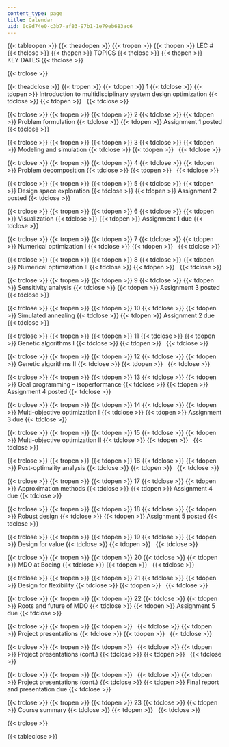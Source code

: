 ```yaml
---
content_type: page
title: Calendar
uid: 0c9d74e0-c3b7-af83-97b1-1e79eb683ac6
---
```


{{< tableopen >}}
{{< theadopen >}}
{{< tropen >}}
{{< thopen >}}
LEC #
{{< thclose >}}
{{< thopen >}}
TOPICS
{{< thclose >}}
{{< thopen >}}
KEY DATES
{{< thclose >}}

{{< trclose >}}

{{< theadclose >}}
{{< tropen >}}
{{< tdopen >}}
1
{{< tdclose >}}
{{< tdopen >}}
Introduction to multidisciplinary system design optimization
{{< tdclose >}}
{{< tdopen >}}
 
{{< tdclose >}}

{{< trclose >}}
{{< tropen >}}
{{< tdopen >}}
2
{{< tdclose >}}
{{< tdopen >}}
Problem formulation
{{< tdclose >}}
{{< tdopen >}}
Assignment 1 posted
{{< tdclose >}}

{{< trclose >}}
{{< tropen >}}
{{< tdopen >}}
3
{{< tdclose >}}
{{< tdopen >}}
Modeling and simulation
{{< tdclose >}}
{{< tdopen >}}
 
{{< tdclose >}}

{{< trclose >}}
{{< tropen >}}
{{< tdopen >}}
4
{{< tdclose >}}
{{< tdopen >}}
Problem decomposition
{{< tdclose >}}
{{< tdopen >}}
 
{{< tdclose >}}

{{< trclose >}}
{{< tropen >}}
{{< tdopen >}}
5
{{< tdclose >}}
{{< tdopen >}}
Design space exploration
{{< tdclose >}}
{{< tdopen >}}
Assignment 2 posted
{{< tdclose >}}

{{< trclose >}}
{{< tropen >}}
{{< tdopen >}}
6
{{< tdclose >}}
{{< tdopen >}}
Visualization
{{< tdclose >}}
{{< tdopen >}}
Assignment 1 due
{{< tdclose >}}

{{< trclose >}}
{{< tropen >}}
{{< tdopen >}}
7
{{< tdclose >}}
{{< tdopen >}}
Numerical optimization I
{{< tdclose >}}
{{< tdopen >}}
 
{{< tdclose >}}

{{< trclose >}}
{{< tropen >}}
{{< tdopen >}}
8
{{< tdclose >}}
{{< tdopen >}}
Numerical optimization II
{{< tdclose >}}
{{< tdopen >}}
 
{{< tdclose >}}

{{< trclose >}}
{{< tropen >}}
{{< tdopen >}}
9
{{< tdclose >}}
{{< tdopen >}}
Sensitivity analysis
{{< tdclose >}}
{{< tdopen >}}
Assignment 3 posted
{{< tdclose >}}

{{< trclose >}}
{{< tropen >}}
{{< tdopen >}}
10
{{< tdclose >}}
{{< tdopen >}}
Simulated annealing
{{< tdclose >}}
{{< tdopen >}}
Assignment 2 due
{{< tdclose >}}

{{< trclose >}}
{{< tropen >}}
{{< tdopen >}}
11
{{< tdclose >}}
{{< tdopen >}}
Genetic algorithms I
{{< tdclose >}}
{{< tdopen >}}
 
{{< tdclose >}}

{{< trclose >}}
{{< tropen >}}
{{< tdopen >}}
12
{{< tdclose >}}
{{< tdopen >}}
Genetic algorithms II
{{< tdclose >}}
{{< tdopen >}}
 
{{< tdclose >}}

{{< trclose >}}
{{< tropen >}}
{{< tdopen >}}
13
{{< tdclose >}}
{{< tdopen >}}
Goal programming – isoperformance
{{< tdclose >}}
{{< tdopen >}}
Assignment 4 posted
{{< tdclose >}}

{{< trclose >}}
{{< tropen >}}
{{< tdopen >}}
14
{{< tdclose >}}
{{< tdopen >}}
Multi-objective optimization I
{{< tdclose >}}
{{< tdopen >}}
Assignment 3 due
{{< tdclose >}}

{{< trclose >}}
{{< tropen >}}
{{< tdopen >}}
15
{{< tdclose >}}
{{< tdopen >}}
Multi-objective optimization II
{{< tdclose >}}
{{< tdopen >}}
 
{{< tdclose >}}

{{< trclose >}}
{{< tropen >}}
{{< tdopen >}}
16
{{< tdclose >}}
{{< tdopen >}}
Post-optimality analysis
{{< tdclose >}}
{{< tdopen >}}
 
{{< tdclose >}}

{{< trclose >}}
{{< tropen >}}
{{< tdopen >}}
17
{{< tdclose >}}
{{< tdopen >}}
Approximation methods
{{< tdclose >}}
{{< tdopen >}}
Assignment 4 due
{{< tdclose >}}

{{< trclose >}}
{{< tropen >}}
{{< tdopen >}}
18
{{< tdclose >}}
{{< tdopen >}}
Robust design
{{< tdclose >}}
{{< tdopen >}}
Assignment 5 posted
{{< tdclose >}}

{{< trclose >}}
{{< tropen >}}
{{< tdopen >}}
19
{{< tdclose >}}
{{< tdopen >}}
Design for value
{{< tdclose >}}
{{< tdopen >}}
 
{{< tdclose >}}

{{< trclose >}}
{{< tropen >}}
{{< tdopen >}}
20
{{< tdclose >}}
{{< tdopen >}}
MDO at Boeing
{{< tdclose >}}
{{< tdopen >}}
 
{{< tdclose >}}

{{< trclose >}}
{{< tropen >}}
{{< tdopen >}}
21
{{< tdclose >}}
{{< tdopen >}}
Design for flexibility
{{< tdclose >}}
{{< tdopen >}}
 
{{< tdclose >}}

{{< trclose >}}
{{< tropen >}}
{{< tdopen >}}
22
{{< tdclose >}}
{{< tdopen >}}
Roots and future of MDO
{{< tdclose >}}
{{< tdopen >}}
Assignment 5 due
{{< tdclose >}}

{{< trclose >}}
{{< tropen >}}
{{< tdopen >}}
 
{{< tdclose >}}
{{< tdopen >}}
Project presentations
{{< tdclose >}}
{{< tdopen >}}
 
{{< tdclose >}}

{{< trclose >}}
{{< tropen >}}
{{< tdopen >}}
 
{{< tdclose >}}
{{< tdopen >}}
Project presentations (cont.)
{{< tdclose >}}
{{< tdopen >}}
 
{{< tdclose >}}

{{< trclose >}}
{{< tropen >}}
{{< tdopen >}}
 
{{< tdclose >}}
{{< tdopen >}}
Project presentations (cont.)
{{< tdclose >}}
{{< tdopen >}}
Final report and presentation due
{{< tdclose >}}

{{< trclose >}}
{{< tropen >}}
{{< tdopen >}}
23
{{< tdclose >}}
{{< tdopen >}}
Course summary
{{< tdclose >}}
{{< tdopen >}}
 
{{< tdclose >}}

{{< trclose >}}

{{< tableclose >}}